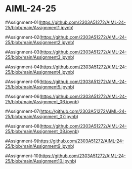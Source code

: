 # AIML-24-25

#Assignment-01(https://github.com/2303A51272/AIML-24-25/blob/main/Assignment1.ipynb)

#Assignment-02(https://github.com/2303A51272/AIML-24-25/blob/main/Assignment2.ipynb)

#Assignment-03(https://github.com/2303A51272/AIML-24-25/blob/main/Assignment3.ipynb)

#Assignment-04(https://github.com/2303A51272/AIML-24-25/blob/main/Assignment4.ipynb)

#Assignment-05(https://github.com/2303A51272/AIML-24-25/blob/main/Assignment5.ipynb)

#Assignment-06(https://github.com/2303A51272/AIML-24-25/blob/main/Assignment_06.ipynb)

#Assignment-07(https://github.com/2303A51272/AIML-24-25/blob/main/Assignment_07.ipynb)

#Assignment-08(https://github.com/2303A51272/AIML-24-25/blob/main/Assignment_08.ipynb)

#Assignment-9(https://github.com/2303A51272/AIML-24-25/blob/main/Assignment9.ipynb)

#Assignment-10(https://github.com/2303A51272/AIML-24-25/blob/main/Assignment10.ipynb)
